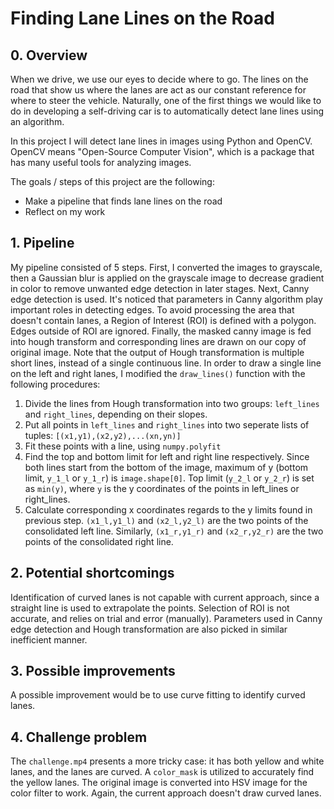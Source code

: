 # **Finding Lane Lines on the Road** 
## 0. Overview
When we drive, we use our eyes to decide where to go.  The lines on the road that show us where the lanes are act as our constant reference for where to steer the vehicle.  Naturally, one of the first things we would like to do in developing a self-driving car is to automatically detect lane lines using an algorithm.

In this project I will detect lane lines in images using Python and OpenCV.  OpenCV means "Open-Source Computer Vision", which is a package that has many useful tools for analyzing images.  

The goals / steps of this project are the following:
* Make a pipeline that finds lane lines on the road
* Reflect on my work 
## 1. Pipeline
My pipeline consisted of 5 steps. First, I converted the images to grayscale, then a Gaussian blur is applied on the grayscale image to decrease gradient in color to remove unwanted edge detection in later stages. Next, Canny edge detection is used. It's noticed that parameters in Canny algorithm play important roles in detecting edges. To avoid processing the area that doesn't contain lanes, a Region of Interest (ROI) is defined with a polygon. Edges outside of ROI are ignored. Finally, the masked canny image is fed into hough transform and corresponding lines are drawn on our copy of original image.
Note that the output of Hough transformation is multiple short lines, instead of a single continuous line. In order to draw a single line on the left and right lanes, I modified the `draw_lines()` function with the following procedures:
1. Divide the lines from Hough transformation into two groups: `left_lines` and `right_lines`, depending on their slopes. 
2. Put all points in `left_lines` and `right_lines` into two seperate lists of tuples: `[(x1,y1),(x2,y2),...(xn,yn)]`
3. Fit these points with a line, using `numpy.polyfit`
4. Find the top and bottom limit for left and right line respectively. Since both lines start from the bottom of the image, maximum of y (bottom limit, `y_1_l` or `y_1_r`) is `image.shape[0]`. Top limit (`y_2_l` or `y_2_r`) is set as `min(y)`, where `y` is the y coordinates of the points in left_lines or right_lines. 
5. Calculate corresponding x coordinates regards to the y limits found in previous step. `(x1_l,y1_l)` and `(x2_l,y2_l)` are the two points of the consolidated left line. Similarly, `(x1_r,y1_r)` and `(x2_r,y2_r)` are the two points of the consolidated right line.

## 2. Potential shortcomings 
Identification of curved lanes is not capable with current approach, since a straight line is used to extrapolate the points. 
Selection of ROI is not accurate, and relies on trial and error (manually). Parameters used in Canny edge detection and Hough transformation are also picked in similar inefficient manner. 

## 3. Possible improvements
A possible improvement would be to use curve fitting to identify curved lanes.
## 4. Challenge problem
The `challenge.mp4` presents a more tricky case: it has both yellow and white lanes, and the lanes are curved.
A `color_mask` is utilized to accurately find the yellow lanes. The original image is converted into HSV image for the color filter to work. Again, the current approach doesn't draw curved lanes. 


